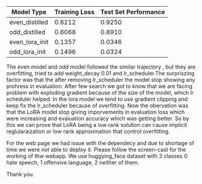 | Model Type        | Training Loss | Test Set Performance |
|-------------------|---------------|----------------------|
| even_distilled    | 0.6212        | 0.9250               |
| odd_distilled     | 0.6068        | 0.8910               |
| even_lora_init    | 0.1357        | 0.0346               |
| odd_lora_init     | 0.1496        | 0.0324               |

The even model and odd model followed the similar trajectory , but they are overfitting, tried to add weight_decay 0.01 and lr_scheduler.The surpriszing factor was that the after removing lr_scheduler the model stop showing any prohress in evaluation. After few search we got to know that we are facing problem with exploding gradient because of the size of the model, which lr scheduler helped. In the lora model we tend to use gradient clipping and keep fix the lr_scheduler because of overfitting. Now the obervation was that the LoRA model stop giving imporvements in evaluation loss which were increasing and evaluation accuracy which was getting better. So by this we can prove that LoRA being a low rank solution can cause implicit reglularaization or low rank approximation that control overfitting.

For the web page we had issue with the dependecy and due to shortage of time we were not able to deploy it. Please follow the screen-cast for the working of thw webapp. We use huggying_face dataset with 3 classes 0 hate speech, 1 offensive language, 2 neither of them. 

Thank you.
